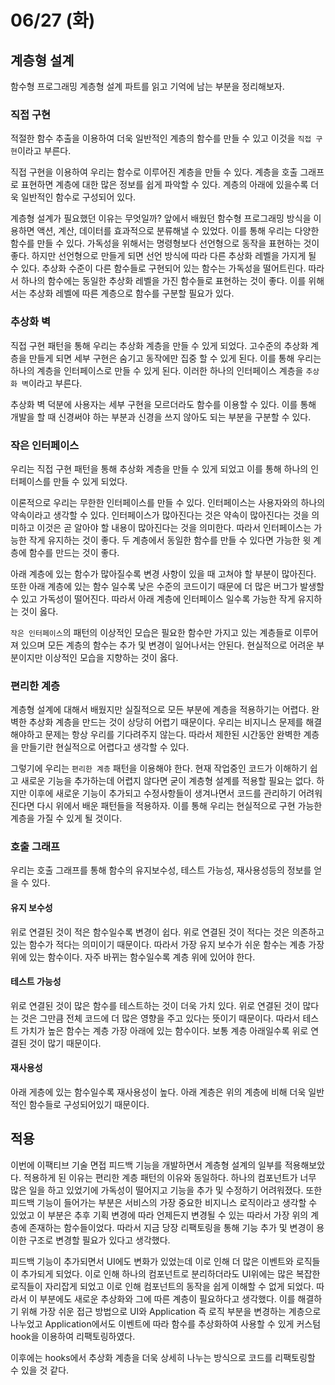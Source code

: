 # 06/27 (화)

## 계층형 설계
함수형 프로그래밍 계층형 설계 파트를 읽고 기억에 남는 부분을 정리해보자.

### 직접 구현
적절한 함수 추출을 이용하여 더욱 일반적인 계층의 함수를 만들 수 있고 이것을 `직접 구현`이라고 부른다.

직접 구현을 이용하여 우리는 함수로 이루어진 계층을 만들 수 있다. 계층을 호출 그래프로 표현하면 계층에 대한 많은 정보를 쉽게 파악할 수 있다. 계층의 아래에 있을수록 더욱 일반적인 함수로 구성되어 있다. 

계층형 설계가 필요했던 이유는 무엇일까? 앞에서 배웠던 함수형 프로그래밍 방식을 이용하면 액션, 계산, 데이터를 효과적으로 분류해낼 수 있었다. 이를 통해 우리는 다양한 함수를 만들 수 있다. 가독성을 위해서는 명령형보다 선언형으로 동작을 표현하는 것이 좋다. 하지만 선언형으로 만들게 되면 선언 방식에 따라 다른 추상화 레벨을 가지게 될 수 있다. 추상화 수준이 다른 함수들로 구현되어 있는 함수는 가독성을 떨어트린다. 따라서 하나의 함수에는 동일한 추상화 레벨을 가진 함수들로 표현하는 것이 좋다. 이를 위해서는 추상화 레벨에 따른 계층으로 함수를 구분할 필요가 있다.

### 추상화 벽
직접 구현 패턴을 통해 우리는 추상화 계층을 만들 수 있게 되었다. 고수준의 추상화 계층을 만들게 되면 세부 구현은 숨기고 동작에만 집중 할 수 있게 된다. 이를 통해 우리는 하나의 계층을 인터페이스로 만들 수 있게 된다. 이러한 하나의 인터페이스 계층을 `추상화 벽`이라고 부른다.

추상화 벽 덕분에 사용자는 세부 구현을 모르더라도 함수를 이용할 수 있다. 이를 통해 개발을 할 때 신경써야 하는 부분과 신경을 쓰지 않아도 되는 부분을 구분할 수 있다.

### 작은 인터페이스
우리는 직접 구현 패턴을 통해 추상화 계층을 만들 수 있게 되었고 이를 통해 하나의 인터페이스를 만들 수 있게 되었다.

이론적으로 우리는 무한한 인터페이스를 만들 수 있다. 인터페이스는 사용자와의 하나의 약속이라고 생각할 수 있다. 인터페이스가 많아진다는 것은 약속이 많아진다는 것을 의미하고 이것은 곧 알아야 할 내용이 많아진다는 것을 의미한다. 따라서 인터페이스는 가능한 작게 유지하는 것이 좋다. 두 계층에서 동일한 함수를 만들 수 있다면 가능한 윗 계층에 함수를 만드는 것이 좋다.

아래 계층에 있는 함수가 많아질수록 변경 사항이 있을 때 고쳐야 할 부분이 많아진다. 또한 아래 계층에 있는 함수 일수록 낮은 수준의 코드이기 때문에 더 많은 버그가 발생할 수 있고 가독성이 떨어진다. 따라서 아래 계층에 인터페이스 일수록 가능한 작게 유지하는 것이 옳다.

`작은 인터페이스`의 패턴의 이상적인 모습은 필요한 함수만 가지고 있는 계층들로 이루어져 있으며 모든 계층의 함수는 추가 및 변경이 일어나서는 안된다. 현실적으로 어려운 부분이지만 이상적인 모습을 지향하는 것이 옳다.

### 편리한 계층
계층형 설계에 대해서 배웠지만 실질적으로 모든 부분에 계층을 적용하기는 어렵다. 완벽한 추상화 계층을 만드는 것이 상당히 어렵기 때문이다. 우리는 비지니스 문제를 해결해야하고 문제는 항상 우리를 기다려주지 않는다. 따라서 제한된 시간동안 완벽한 계층을 만들기란 현실적으로 어렵다고 생각할 수 있다. 

그렇기에 우리는 `편리한 계층` 패턴을 이용해야 한다. 현재 작업중인 코드가 이해하기 쉽고 새로운 기능을 추가하는데 어렵지 않다면 굳이 계층형 설계를 적용할 필요는 없다. 하지만 이후에 새로운 기능이 추가되고 수정사항들이 생겨나면서 코드를 관리하기 어려워진다면 다시 위에서 배운 패턴들을 적용하자. 이를 통해 우리는 현실적으로 구현 가능한 계층을 가질 수 있게 될 것이다.

### 호출 그래프
우리는 호출 그래프를 통해 함수의 유지보수성, 테스트 가능성, 재사용성등의 정보를 얻을 수 있다.

#### 유지 보수성
위로 연결된 것이 적은 함수일수록 변경이 쉽다. 위로 연결된 것이 적다는 것은 의존하고 있는 함수가 적다는 의미이기 때문이다. 따라서 가장 유지 보수가 쉬운 함수는 계층 가장 위에 있는 함수이다. 자주 바뀌는 함수일수록 계층 위에 있어야 한다.

#### 테스트 가능성
위로 연결된 것이 많은 함수를 테스트하는 것이 더욱 가치 있다. 위로 연결된 것이 많다는 것은 그만큼 전체 코드에 더 많은 영향을 주고 있다는 뜻이기 때문이다. 따라서 테스트 가치가 높은 함수는 계층 가장 아래에 있는 함수이다. 보통 계층 아래일수록 위로 연결된 것이 많기 때문이다.

#### 재사용성
아래 게층에 있는 함수일수록 재사용성이 높다. 아래 계층은 위의 계층에 비해 더욱 일반적인 함수들로 구성되어있기 때문이다.

## 적용
이번에 이팩티브 기술 면접 피드백 기능을 개발하면서 계층형 설계의 일부를 적용해보았다. 적용하게 된 이유는 편리한 계층 패턴의 이유와 동일하다. 하나의 컴포넌트가 너무 많은 일을 하고 있었기에 가독성이 떨어지고 기능을 추가 및 수정하기 어려워졌다. 또한 피드백 기능이 들어가는 부분은 서비스의 가장 중요한 비지니스 로직이라고 생각할 수 있었고 이 부분은 추후 기획 변경에 따라 언제든지 변경될 수 있는 따라서 가장 위의 계층에 존재하는 함수들이었다. 따라서 지금 당장 리팩토링을 통해 기능 추가 및 변경이 용이한 구조로 변경할 필요가 있다고 생각했다.

피드백 기능이 추가되면서 UI에도 변화가 있었는데 이로 인해 더 많은 이벤트와 로직들이 추가되게 되었다. 이로 인해 하나의 컴포넌트로 분리하더라도 UI위에는 많은 복잡한 로직들이 자리잡게 되었고 이로 인해 컴포넌트의 동작을 쉽게 이해할 수 없게 되었다. 따라서 이 부분에도 새로운 추상화와 그에 따른 계층이 필요하다고 생각했다. 이를 해결하기 위해 가장 쉬운 접근 방법으로 UI와 Application 즉 로직 부분을 변경하는 계층으로 나누었고 Application에서도 이벤트에 따라 함수를 추상화하여 사용할 수 있게 커스텀 hook을 이용하여 리팩토링하였다.

이후에는 hooks에서 추상화 계층을 더욱 상세히 나누는 방식으로 코드를 리팩토링할 수 있을 것 같다.